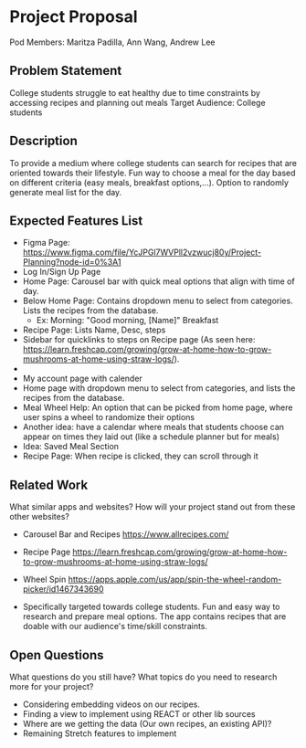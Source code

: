 # Project Proposal

Pod Members: Maritza Padilla, Ann Wang, Andrew Lee

## Problem Statement

College students struggle to eat healthy due to time constraints by accessing recipes and planning out meals
Target Audience: College students

## Description

To provide a medium where college students can search for recipes that are oriented towards their lifestyle. Fun way to choose a meal for the day based on different criteria (easy meals, breakfast options,...). Option to randomly generate meal list for the day.

## Expected Features List

- Figma Page: https://www.figma.com/file/YcJPGl7WVPll2vzwucj80y/Project-Planning?node-id=0%3A1
- Log In/Sign Up Page
- Home Page: Carousel bar with quick meal options that align with time of day.
- Below Home Page: Contains dropdown menu to select from categories. Lists the recipes from the database.
    - Ex: Morning: "Good morning, [Name]" Breakfast
- Recipe Page: Lists Name, Desc, steps
- Sidebar for quicklinks to steps on Recipe page (As seen here: https://learn.freshcap.com/growing/grow-at-home-how-to-grow-mushrooms-at-home-using-straw-logs/).
- 
- My account page with calender
- Home page with dropdown menu to select from categories, and lists the recipes from the database.
- Meal Wheel Help: An option that can be picked from home page, where user spins a wheel to randomize their options
- Another idea: have a calendar where meals that students choose can appear on times they laid out (like a schedule planner but for meals)
- Idea: Saved Meal Section
- Recipe Page: When recipe is clicked, they can scroll through it

## Related Work

What similar apps and websites? How will your project stand out from these other websites?
- Carousel Bar and Recipes https://www.allrecipes.com/
- Recipe Page https://learn.freshcap.com/growing/grow-at-home-how-to-grow-mushrooms-at-home-using-straw-logs/
- Wheel Spin https://apps.apple.com/us/app/spin-the-wheel-random-picker/id1467343690

- Specifically targeted towards college students. Fun and easy way to research and prepare meal options. The app contains recipes that are doable with our audience's time/skill constraints.

## Open Questions

What questions do you still have? What topics do you need to research more for your project?
- Considering embedding videos on our recipes.
- Finding a view to implement using REACT or other lib sources
- Where are we getting the data (Our own recipes, an existing API)?
- Remaining Stretch features to implement
